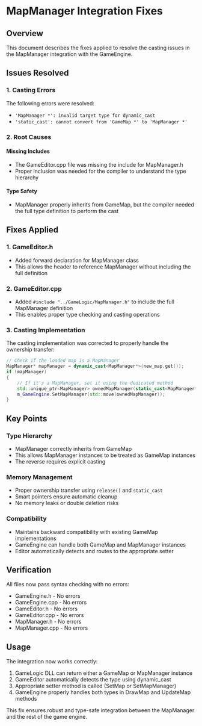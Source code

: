 # MapManager Integration Fixes

## Overview

This document describes the fixes applied to resolve the casting issues in the MapManager integration with the GameEngine.

## Issues Resolved

### 1. Casting Errors
The following errors were resolved:
- `'MapManager *': invalid target type for dynamic_cast`
- `'static_cast': cannot convert from 'GameMap *' to 'MapManager *'`

### 2. Root Causes

#### Missing Includes
- The GameEditor.cpp file was missing the include for MapManager.h
- Proper inclusion was needed for the compiler to understand the type hierarchy

#### Type Safety
- MapManager properly inherits from GameMap, but the compiler needed the full type definition to perform the cast

## Fixes Applied

### 1. GameEditor.h
- Added forward declaration for MapManager class
- This allows the header to reference MapManager without including the full definition

### 2. GameEditor.cpp
- Added `#include "../GameLogic/MapManager.h"` to include the full MapManager definition
- This enables proper type checking and casting operations

### 3. Casting Implementation
The casting implementation was corrected to properly handle the ownership transfer:

```cpp
// Check if the loaded map is a MapManager
MapManager* mapManager = dynamic_cast<MapManager*>(new_map.get());
if (mapManager)
{
    // If it's a MapManager, set it using the dedicated method
    std::unique_ptr<MapManager> ownedMapManager(static_cast<MapManager*>(new_map.release()));
    m_GameEngine.SetMapManager(std::move(ownedMapManager));
}
```

## Key Points

### Type Hierarchy
- MapManager correctly inherits from GameMap
- This allows MapManager instances to be treated as GameMap instances
- The reverse requires explicit casting

### Memory Management
- Proper ownership transfer using `release()` and `static_cast`
- Smart pointers ensure automatic cleanup
- No memory leaks or double deletion risks

### Compatibility
- Maintains backward compatibility with existing GameMap implementations
- GameEngine can handle both GameMap and MapManager instances
- Editor automatically detects and routes to the appropriate setter

## Verification

All files now pass syntax checking with no errors:
- GameEngine.h - No errors
- GameEngine.cpp - No errors
- GameEditor.h - No errors
- GameEditor.cpp - No errors
- MapManager.h - No errors
- MapManager.cpp - No errors

## Usage

The integration now works correctly:
1. GameLogic DLL can return either a GameMap or MapManager instance
2. GameEditor automatically detects the type using dynamic_cast
3. Appropriate setter method is called (SetMap or SetMapManager)
4. GameEngine properly handles both types in DrawMap and UpdateMap methods

This fix ensures robust and type-safe integration between the MapManager and the rest of the game engine.